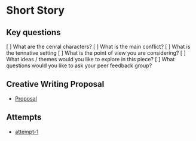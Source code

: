 # Short Story 

## Key questions 
[ ] What are the cenral characters?
[ ] What is the main conflict? 
[ ] What is the tennative setting 
[ ] What is the point of view you are considering? 
[ ] What ideas / themes would you like to explore in this piece? 
[ ] What questions would you like to ask your peer feedback group? 

## Creative Writing Proposal 
- [Proposal](Proposal)

## Attempts 
- [attempt-1](attempt-1)
